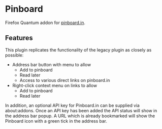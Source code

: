 # Pinboard

Firefox Quantum addon for [pinboard.in](https://pinboard.in).

## Features

This plugin replicates the functionality of the legacy plugin as closely as possible:

  * Address bar button with menu to allow
    * Add to pinboard
    * Read later
    * Access to various direct links on pinboard.in
  * Right-click context menu on links to allow
    * Add to pinboard
    * Read later

In addition, an optional API key for Pinboard.in can be supplied via about:addons. 
Once an API key has been added the API status will show in the address bar popup. 
A URL which is already bookmarked will show the Pinboard icon with a green tick in the address bar. 

